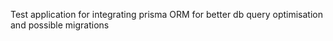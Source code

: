 Test application for integrating prisma ORM for better db query optimisation and possible migrations
